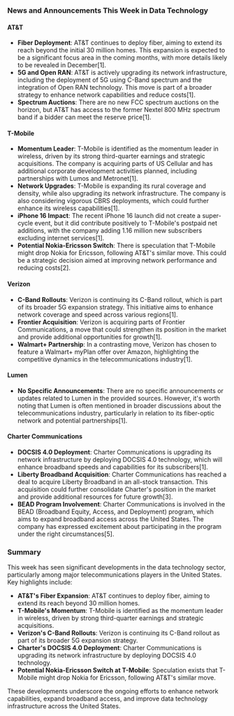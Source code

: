 ### News and Announcements This Week in Data Technology

#### AT&T
- **Fiber Deployment**: AT&T continues to deploy fiber, aiming to extend its reach beyond the initial 30 million homes. This expansion is expected to be a significant focus area in the coming months, with more details likely to be revealed in December[1].
- **5G and Open RAN**: AT&T is actively upgrading its network infrastructure, including the deployment of 5G using C-Band spectrum and the integration of Open RAN technology. This move is part of a broader strategy to enhance network capabilities and reduce costs[1].
- **Spectrum Auctions**: There are no new FCC spectrum auctions on the horizon, but AT&T has access to the former Nextel 800 MHz spectrum band if a bidder can meet the reserve price[1].

#### T-Mobile
- **Momentum Leader**: T-Mobile is identified as the momentum leader in wireless, driven by its strong third-quarter earnings and strategic acquisitions. The company is acquiring parts of US Cellular and has additional corporate development activities planned, including partnerships with Lumos and Metronet[1].
- **Network Upgrades**: T-Mobile is expanding its rural coverage and density, while also upgrading its network infrastructure. The company is also considering vigorous CBRS deployments, which could further enhance its wireless capabilities[1].
- **iPhone 16 Impact**: The recent iPhone 16 launch did not create a super-cycle event, but it did contribute positively to T-Mobile's postpaid net additions, with the company adding 1.16 million new subscribers excluding internet services[1].
- **Potential Nokia-Ericsson Switch**: There is speculation that T-Mobile might drop Nokia for Ericsson, following AT&T's similar move. This could be a strategic decision aimed at improving network performance and reducing costs[2].

#### Verizon
- **C-Band Rollouts**: Verizon is continuing its C-Band rollout, which is part of its broader 5G expansion strategy. This initiative aims to enhance network coverage and speed across various regions[1].
- **Frontier Acquisition**: Verizon is acquiring parts of Frontier Communications, a move that could strengthen its position in the market and provide additional opportunities for growth[1].
- **Walmart+ Partnership**: In a contrasting move, Verizon has chosen to feature a Walmart+ myPlan offer over Amazon, highlighting the competitive dynamics in the telecommunications industry[1].

#### Lumen
- **No Specific Announcements**: There are no specific announcements or updates related to Lumen in the provided sources. However, it's worth noting that Lumen is often mentioned in broader discussions about the telecommunications industry, particularly in relation to its fiber-optic network and potential partnerships[1].

#### Charter Communications
- **DOCSIS 4.0 Deployment**: Charter Communications is upgrading its network infrastructure by deploying DOCSIS 4.0 technology, which will enhance broadband speeds and capabilities for its subscribers[1].
- **Liberty Broadband Acquisition**: Charter Communications has reached a deal to acquire Liberty Broadband in an all-stock transaction. This acquisition could further consolidate Charter's position in the market and provide additional resources for future growth[3].
- **BEAD Program Involvement**: Charter Communications is involved in the BEAD (Broadband Equity, Access, and Deployment) program, which aims to expand broadband access across the United States. The company has expressed excitement about participating in the program under the right circumstances[5].

### Summary

This week has seen significant developments in the data technology sector, particularly among major telecommunications players in the United States. Key highlights include:

- **AT&T's Fiber Expansion**: AT&T continues to deploy fiber, aiming to extend its reach beyond 30 million homes.
- **T-Mobile's Momentum**: T-Mobile is identified as the momentum leader in wireless, driven by strong third-quarter earnings and strategic acquisitions.
- **Verizon's C-Band Rollouts**: Verizon is continuing its C-Band rollout as part of its broader 5G expansion strategy.
- **Charter's DOCSIS 4.0 Deployment**: Charter Communications is upgrading its network infrastructure by deploying DOCSIS 4.0 technology.
- **Potential Nokia-Ericsson Switch at T-Mobile**: Speculation exists that T-Mobile might drop Nokia for Ericsson, following AT&T's similar move.

These developments underscore the ongoing efforts to enhance network capabilities, expand broadband access, and improve data technology infrastructure across the United States.